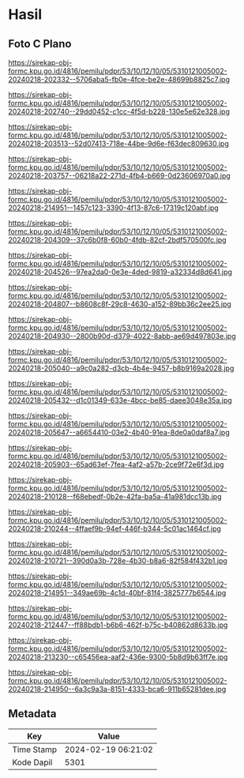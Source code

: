 # Hasil

## Foto C Plano

https://sirekap-obj-formc.kpu.go.id/4816/pemilu/pdpr/53/10/12/10/05/5310121005002-20240218-202332--5706aba5-fb0e-4fce-be2e-48699b8825c7.jpg

https://sirekap-obj-formc.kpu.go.id/4816/pemilu/pdpr/53/10/12/10/05/5310121005002-20240218-202740--29dd0452-c1cc-4f5d-b228-130e5e62e328.jpg

https://sirekap-obj-formc.kpu.go.id/4816/pemilu/pdpr/53/10/12/10/05/5310121005002-20240218-203513--52d07413-718e-44be-9d6e-f63dec809630.jpg

https://sirekap-obj-formc.kpu.go.id/4816/pemilu/pdpr/53/10/12/10/05/5310121005002-20240218-203757--06218a22-271d-4fb4-b669-0d23606970a0.jpg

https://sirekap-obj-formc.kpu.go.id/4816/pemilu/pdpr/53/10/12/10/05/5310121005002-20240218-214951--1457c123-3390-4f13-87c6-17319c120abf.jpg

https://sirekap-obj-formc.kpu.go.id/4816/pemilu/pdpr/53/10/12/10/05/5310121005002-20240218-204309--37c6b0f8-60b0-4fdb-82cf-2bdf570500fc.jpg

https://sirekap-obj-formc.kpu.go.id/4816/pemilu/pdpr/53/10/12/10/05/5310121005002-20240218-204526--97ea2da0-0e3e-4ded-9819-a32334d8d641.jpg

https://sirekap-obj-formc.kpu.go.id/4816/pemilu/pdpr/53/10/12/10/05/5310121005002-20240218-204807--b8608c8f-29c8-4630-a152-89bb36c2ee25.jpg

https://sirekap-obj-formc.kpu.go.id/4816/pemilu/pdpr/53/10/12/10/05/5310121005002-20240218-204930--2800b90d-d379-4022-8abb-ae69d497803e.jpg

https://sirekap-obj-formc.kpu.go.id/4816/pemilu/pdpr/53/10/12/10/05/5310121005002-20240218-205040--a9c0a282-d3cb-4b4e-9457-b8b9169a2028.jpg

https://sirekap-obj-formc.kpu.go.id/4816/pemilu/pdpr/53/10/12/10/05/5310121005002-20240218-205432--d1c01349-633e-4bcc-be85-daee3048e35a.jpg

https://sirekap-obj-formc.kpu.go.id/4816/pemilu/pdpr/53/10/12/10/05/5310121005002-20240218-205647--a6654410-03e2-4b40-91ea-8de0a0daf8a7.jpg

https://sirekap-obj-formc.kpu.go.id/4816/pemilu/pdpr/53/10/12/10/05/5310121005002-20240218-205903--65ad63ef-7fea-4af2-a57b-2ce9f72e6f3d.jpg

https://sirekap-obj-formc.kpu.go.id/4816/pemilu/pdpr/53/10/12/10/05/5310121005002-20240218-210128--f68ebedf-0b2e-42fa-ba5a-41a981dcc13b.jpg

https://sirekap-obj-formc.kpu.go.id/4816/pemilu/pdpr/53/10/12/10/05/5310121005002-20240218-210244--4ffaef9b-94ef-446f-b344-5c01ac1464cf.jpg

https://sirekap-obj-formc.kpu.go.id/4816/pemilu/pdpr/53/10/12/10/05/5310121005002-20240218-210721--390d0a3b-728e-4b30-b8a6-82f584f432b1.jpg

https://sirekap-obj-formc.kpu.go.id/4816/pemilu/pdpr/53/10/12/10/05/5310121005002-20240218-214951--349ae69b-4c1d-40bf-81f4-3825777b6544.jpg

https://sirekap-obj-formc.kpu.go.id/4816/pemilu/pdpr/53/10/12/10/05/5310121005002-20240218-212447--ff88bdb1-b6b6-462f-b75c-b40862d8633b.jpg

https://sirekap-obj-formc.kpu.go.id/4816/pemilu/pdpr/53/10/12/10/05/5310121005002-20240218-213230--c65456ea-aaf2-436e-9300-5b8d9b63ff7e.jpg

https://sirekap-obj-formc.kpu.go.id/4816/pemilu/pdpr/53/10/12/10/05/5310121005002-20240218-214950--6a3c9a3a-8151-4333-bca6-911b65281dee.jpg


## Metadata

| Key        | Value               |
| ---------- | ------------------- |
| Time Stamp | 2024-02-19 06:21:02 |
| Kode Dapil | 5301                |



